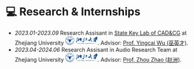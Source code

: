 # 💻 Research & Internships
- *2023.01-2023.09* Research Assisant in [State Key Lab of CAD&CG](http://www.cad.zju.edu.cn/english.html) at Zhejiang University <img src='../../images/zju.png' style='width: 6em;'>. Advisor: [Prof. Yingcai Wu (巫英才)](http://www.ycwu.org/).
- *2023.04-2024.06* Research Assisant in Audio Research Team at Zhejiang University <img src='../../images/zju.png' style='width: 6em;'>. Advisor: [Prof. Zhou Zhao (赵洲)](https://person.zju.edu.cn/zhaozhou).
